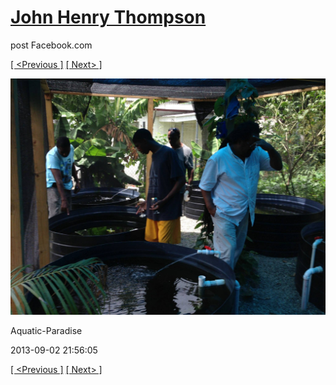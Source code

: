 # [John Henry Thompson](../README.md)
post Facebook.com

[[ <Previous ]](2013-09-02-3.md) [[ Next> ]](2013-09-02-5.md)

[![](../media/2013-09-02/Aquatic-Paradise-3.jpg)](../README.md)

Aquatic-Paradise

2013-09-02 21:56:05

[[ <Previous ]](2013-09-02-3.md) [[ Next> ]](2013-09-02-5.md)